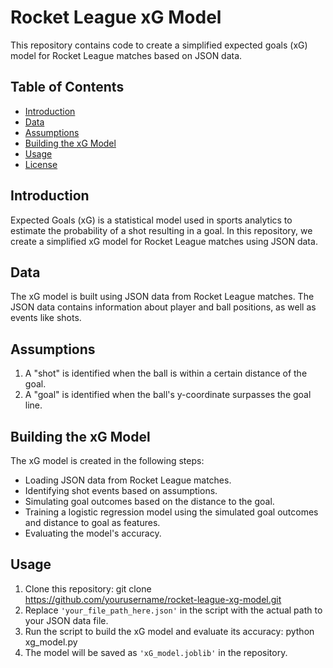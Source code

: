 # Rocket League xG Model

This repository contains code to create a simplified expected goals (xG) model for Rocket League matches based on JSON data.

## Table of Contents
- [Introduction](#introduction)
- [Data](#data)
- [Assumptions](#assumptions)
- [Building the xG Model](#building-the-xg-model)
- [Usage](#usage)
- [License](#license)

## Introduction
Expected Goals (xG) is a statistical model used in sports analytics to estimate the probability of a shot resulting in a goal. In this repository, we create a simplified xG model for Rocket League matches using JSON data.

## Data
The xG model is built using JSON data from Rocket League matches. The JSON data contains information about player and ball positions, as well as events like shots.

## Assumptions
1. A "shot" is identified when the ball is within a certain distance of the goal.
2. A "goal" is identified when the ball's y-coordinate surpasses the goal line.

## Building the xG Model
The xG model is created in the following steps:
- Loading JSON data from Rocket League matches.
- Identifying shot events based on assumptions.
- Simulating goal outcomes based on the distance to the goal.
- Training a logistic regression model using the simulated goal outcomes and distance to goal as features.
- Evaluating the model's accuracy.

## Usage
1. Clone this repository: git clone https://github.com/yourusername/rocket-league-xg-model.git
2. Replace `'your_file_path_here.json'` in the script with the actual path to your JSON data file.
3. Run the script to build the xG model and evaluate its accuracy: python xg_model.py
4. The model will be saved as `'xG_model.joblib'` in the repository.
